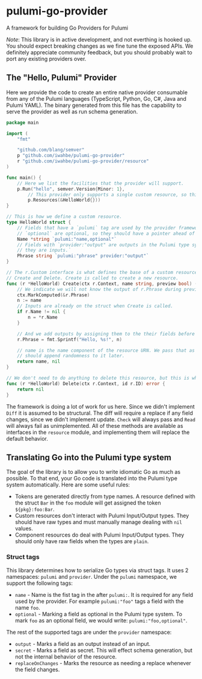 # pulumi-go-provider

A framework for building Go Providers for Pulumi

_Note_: This library is in active development, and not everthing is hooked up. You should
expect breaking changes as we fine tune the exposed APIs. We definitely appreciate
community feedback, but you should probably wait to port any existing providers over.

## The "Hello, Pulumi" Provider

Here we provide the code to create an entire native provider consumable from any of the
Pulumi languages (TypeScript, Python, Go, C#, Java and Pulumi YAML). The binary generated
from this file has the capability to serve the provider as well as run schema generation.

```go
package main

import (
	"fmt"

	"github.com/blang/semver"
	p "github.com/iwahbe/pulumi-go-provider"
	r "github.com/iwahbe/pulumi-go-provider/resource"
)

func main() {
	// Here we list the facilities that the provider will support.
	p.Run("hello", semver.Version{Minor: 1},
		// This provider only supports a single custom resource, so this section is brief.
		p.Resources(&HelloWorld{}))
}

// This is how we define a custom resource.
type HelloWorld struct {
	// Fields that have a `pulumi` tag are used by the provider framework. Fields marked
	// `optional` are optional, so they should have a pointer ahead of their type.
	Name *string `pulumi:"name,optional"`
	// Fields with `provider:"output" are outputs in the Pulumi type system, otherwise
	// they are inputs.`
	Phrase string `pulumi:"phrase" provider:"output"`
}

// The r.Custom interface is what defines the base of a custom resource. It has 2 methods,
// Create and Delete. Create is called to create a new resource.
func (r *HelloWorld) Create(ctx r.Context, name string, preview bool) (r.ID, error) {
	// We indicate we will not know the output of r.Phrase during preview.
	ctx.MarkComputed(&r.Phrase)
	n := name
	// Inputs are already on the struct when Create is called.
	if r.Name != nil {
		n = *r.Name
	}

	// And we add outputs by assigning them to the their fields before we return.
	r.Phrase = fmt.Sprintf("Hello, %s!", n)

	// name is the name component of the resource URN. We pass that as the ID here, but we
	// should append randomness to it later.
	return name, nil
}

// We don't need to do anything to delete this resource, but this is where we would do it.
func (r *HelloWorld) Delete(ctx r.Context, id r.ID) error {
	return nil
}

```

The framework is doing a lot of work for us here. Since we didn't implement `Diff` it is
assumed to be structural. The diff will require a replace if any field changes, since we
didn't implement update. `Check` will always pass and `Read` will always fail as
unimplemented. All of these methods are available as interfaces in the `resource` module,
and implementing them will replace the default behavior.

## Translating Go into the Pulumi type system

The goal of the library is to allow you to write idiomatic Go as much as possible. To that
end, your Go code is translated into the Pulumi type system automatically. Here are some
useful rules:

- Tokens are generated directly from type names. A resource defined with the struct `Bar`
  in the `foo` module will get assigned the token `${pkg}:foo:Bar`.
- Custom resources don't interact with Pulumi Input/Output types. They should have raw types and must
  manually manage dealing with `nil` values.
- Component resources do deal with Pulumi Input/Output types. They should only have raw
  fields when the types are `plain`.

### Struct tags

This library determines how to serialize Go types via struct tags. It uses 2 namespaces:
`pulumi` and `provider`. Under the `pulumi` namespace, we support the following tags:

- `name` - Name is the fist tag in the after `pulumi:`. It is required for any field used by
  the provider. For example `pulumi:"foo"` tags a field with the name `foo`.
- `optional` - Marking a field as optional in the Pulumi type system. To mark `foo` as an
  optional field, we would write: `pulumi:"foo,optional"`.

The rest of the supported tags are under the `provider` namespace:

- `output` - Marks a field as an output instead of an input.
- `secret` - Marks a field as secret. This will effect schema generation, but not the
  internal behavior of the resource.
- `replaceOnChanges` - Marks the resource as needing a replace whenever the field changes.
